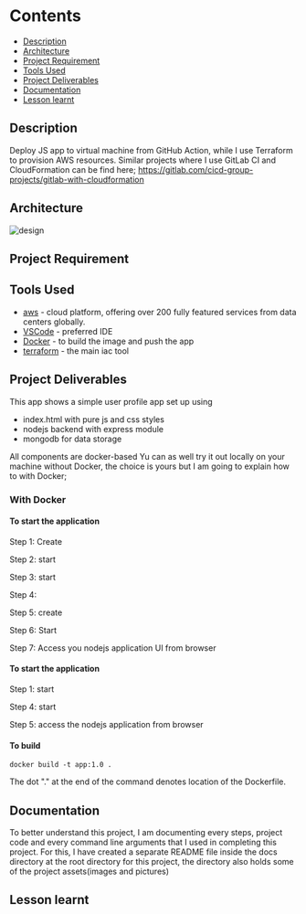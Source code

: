 
# Contents
* [Description](#Description)
* [Architecture](#Architecture)
* [Project Requirement](#Project-requirement)
* [Tools Used](#Tools-used)
* [Project Deliverables](#Project-deliverables)
* [Documentation](#Documentation)
* [Lesson learnt](#Lesson-learnt)

## Description
Deploy JS app to virtual machine from GitHub Action, while I use Terraform to provision AWS resources. Similar projects where I use GitLab CI and CloudFormation can be find here; https://gitlab.com/cicd-group-projects/gitlab-with-cloudformation

## Architecture
![design](docs/assets/designs.svg)

## Project Requirement

## Tools Used
- [aws](https://aws.amazon.com/) - cloud platform, offering over 200 fully featured services from data centers globally.
- [VSCode](https://code.visualstudio.com/) - preferred IDE 
- [Docker](https://wwww.docker.com/) - to build the image and push the app
- [terraform](https://www.terraform.io/) - the main iac tool

## Project Deliverables

This app shows a simple user profile app set up using 
- index.html with pure js and css styles
- nodejs backend with express module
- mongodb for data storage

All components are docker-based
Yu can as well try it out locally on your machine without Docker, the choice is yours but I am going to explain how to with Docker;
### With Docker

#### To start the application

Step 1: Create 


Step 2: start 

Step 3: start 

Step 4: 
  
Step 5: create 

Step 6: Start 

  
    
Step 7: Access you nodejs application UI from browser

    
#### To start the application

Step 1: start 
    
Step 4: start 

    
Step 5: access the nodejs application from browser 

   

#### To build

    docker build -t app:1.0 .       
    
The dot "." at the end of the command denotes location of the Dockerfile.

## Documentation
To better understand this project, I am documenting every steps, project code and every command line arguments that I used in completing this project. For this, I have created a separate README file inside the docs directory at the root directory for this project, the directory also holds some of the project assets(images and pictures)

## Lesson learnt
